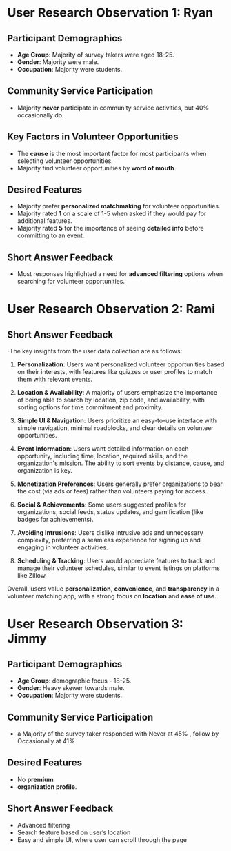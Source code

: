 # User Research Observation 1: Ryan

## Participant Demographics
- **Age Group**: Majority of survey takers were aged 18-25.
- **Gender**: Majority were male.
- **Occupation**: Majority were students.

## Community Service Participation
- Majority **never** participate in community service activities, but 40% occasionally do.

## Key Factors in Volunteer Opportunities
- The **cause** is the most important factor for most participants when selecting volunteer opportunities.
- Majority find volunteer opportunities by **word of mouth**.
  
## Desired Features
- Majority prefer **personalized matchmaking** for volunteer opportunities.
- Majority rated **1** on a scale of 1-5 when asked if they would pay for additional features.
- Majority rated **5** for the importance of seeing **detailed info** before committing to an event.
  
## Short Answer Feedback
- Most responses highlighted a need for **advanced filtering** options when searching for volunteer opportunities.

# User Research Observation 2: Rami

## Short Answer Feedback
-The key insights from the user data collection are as follows:

1. **Personalization**: Users want personalized volunteer opportunities based on their interests, with features like quizzes or user profiles to match them with relevant events.
   
2. **Location & Availability**: A majority of users emphasize the importance of being able to search by location, zip code, and availability, with sorting options for time commitment and proximity.

3. **Simple UI & Navigation**: Users prioritize an easy-to-use interface with simple navigation, minimal roadblocks, and clear details on volunteer opportunities.

4. **Event Information**: Users want detailed information on each opportunity, including time, location, required skills, and the organization's mission. The ability to sort events by distance, cause, and organization is key.

5. **Monetization Preferences**: Users generally prefer organizations to bear the cost (via ads or fees) rather than volunteers paying for access. 

6. **Social & Achievements**: Some users suggested profiles for organizations, social feeds, status updates, and gamification (like badges for achievements).

7. **Avoiding Intrusions**: Users dislike intrusive ads and unnecessary complexity, preferring a seamless experience for signing up and engaging in volunteer activities.

8. **Scheduling & Tracking**: Users would appreciate features to track and manage their volunteer schedules, similar to event listings on platforms like Zillow.

Overall, users value **personalization**, **convenience**, and **transparency** in a volunteer matching app, with a strong focus on **location** and **ease of use**.

# User Research Observation 3: Jimmy  

## Participant Demographics
- **Age Group**: demographic focus - 18-25.
- **Gender**: Heavy skewer towards male.
- **Occupation**: Majority were students.

## Community Service Participation
- a Majority of the survey taker responded with Never at 45% , follow by Occasionally at 41%
  
## Desired Features
- No **premium** 
- **organization profile**.
  
## Short Answer Feedback
- Advanced filtering
- Search feature based on user’s location
- Easy and simple UI, where user can scroll through the page

